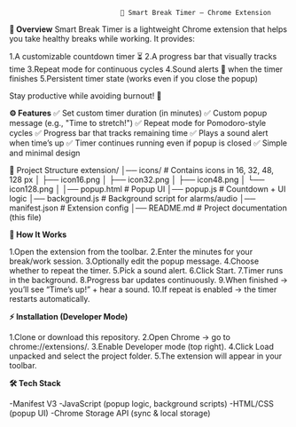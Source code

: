                                 🧠 Smart Break Timer – Chrome Extension
**📌 Overview**
Smart Break Timer is a lightweight Chrome extension that helps you take healthy breaks while working.
It provides:

1.A customizable countdown timer ⏳
2.A progress bar that visually tracks time
3.Repeat mode for continuous cycles
4.Sound alerts 🔔 when the timer finishes
5.Persistent timer state (works even if you close the popup)

Stay productive while avoiding burnout! 🚀


**⚙️ Features**
✅ Set custom timer duration (in minutes)
✅ Custom popup message (e.g., "Time to stretch!")
✅ Repeat mode for Pomodoro-style cycles
✅ Progress bar that tracks remaining time
✅ Plays a sound alert when time’s up
✅ Timer continues running even if popup is closed
✅ Simple and minimal design

📂 Project Structure
extension/
│── icons/                 # Contains icons in 16, 32, 48, 128 px
│   ├── icon16.png
│   ├── icon32.png
│   ├── icon48.png
│   └── icon128.png
│
│── popup.html             # Popup UI
│── popup.js               # Countdown + UI logic
│── background.js          # Background script for alarms/audio
│── manifest.json          # Extension config
│── README.md              # Project documentation (this file)

 
 
**📖 How It Works**

1.Open the extension from the toolbar.
2.Enter the minutes for your break/work session.
3.Optionally edit the popup message.
4.Choose whether to repeat the timer.
5.Pick a sound alert.
6.Click Start.
7.Timer runs in the background.
8.Progress bar updates continuously.
9.When finished → you’ll see “Time’s up!” + hear a sound.
10.If repeat is enabled → the timer restarts automatically.

**⚡ Installation (Developer Mode)**

1.Clone or download this repository.
2.Open Chrome → go to chrome://extensions/.
3.Enable Developer mode (top right).
4.Click Load unpacked and select the project folder.
5.The extension will appear in your toolbar.

**🛠️ Tech Stack**

-Manifest V3
-JavaScript (popup logic, background scripts)
-HTML/CSS (popup UI)
-Chrome Storage API (sync & local storage)

